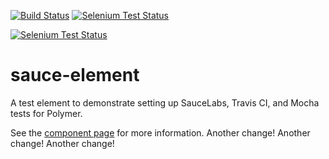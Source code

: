 [![Build Status](http://img.shields.io/travis/PolymerLabs/sauce-element/master.svg?style=flat)](https://travis-ci.org/PolymerLabs/sauce-element)
[![Selenium Test Status](https://saucelabs.com/buildstatus/robdodson)](https://saucelabs.com/u/robdodson)

[![Selenium Test Status](https://saucelabs.com/browser-matrix/robdodson.svg)](https://saucelabs.com/u/robdodson)

sauce-element
================

A test element to demonstrate setting up SauceLabs, Travis CI, and Mocha tests for Polymer.

See the [component page](http://robdodson.github.io/sauce-element) for more information.
Another change! 
Another change! 
Another change! 
